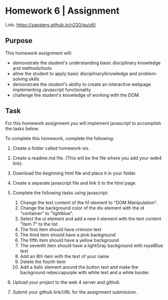 # Homework 6 | Assignment

Link: https://zapsters.github.io/n220/quiz6/

## Purpose

This homework assignment will:

- demonstrate the student's understanding basic disciplinary knowledge and methods/tools
- allow the student to apply basic disciplinary/knowledge and problem-solving skills
- demonstrate the student's ability to create an interactive webpage implementing Javascript functionality
- challenge the student's knowledge of working with the DOM.

## Task

For this homework assignment you will implement javascript to accomplish the tasks below.

To complete this homework, complete the following:

1. Create a folder called homework-six.
2. Create a readme.md file. (This will be the file where you add your web4 link).
3. Download the beginning html file and place it in your folder.
4. Create a separate javascript file and link it to the html page.
5. Complete the following tasks using javascript:

   1. Change the text content of the h1 element to "DOM Manipulation".
   2. Change the background color of the div element with the id "container" to "lightblue".
   3. Select the ul element and add a new li element with the text content "Item 7" to the list.
   4. The first item should have crimson text
   5. The third item should have a pink background
   6. The fifth item should have a yellow background
   7. The seventh item should have a lightGray background with royalBlue text
   8. Add an 8th item with the text of your name
   9. Delete the fourth item
   10. Add a italic element around the button text and make the background rebeccapurple with white text and a white border.

6. Upload your project to the web 4 server and github.
7. Submit your github link/URL for the assignment submission.
